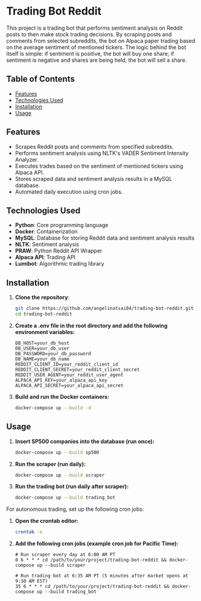 # Trading Bot Reddit

This project is a trading bot that performs sentiment analysis on Reddit posts to then make stock trading decisions. By scraping posts and comments from selected 
subreddits, the bot on Alpaca paper trading based on the average sentiment of mentioned tickers. The logic behind the bot itself is simple: if sentiment is 
positive, the bot will buy one share; if sentiment is negative and shares are being held, the bot will sell a share.

## Table of Contents
- [Features](#features)
- [Technologies Used](#technologies-used)
- [Installation](#installation)
- [Usage](#usage)

## Features
- Scrapes Reddit posts and comments from specified subreddits.
- Performs sentiment analysis using NLTK's VADER Sentiment Intensity Analyzer.
- Executes trades based on the sentiment of mentioned tickers using Alpaca API.
- Stores scraped data and sentiment analysis results in a MySQL database.
- Automated daily execution using cron jobs.

## Technologies Used
- **Python**: Core programming language
- **Docker**: Containerization
- **MySQL**: Database for storing Reddit data and sentiment analysis results
- **NLTK**: Sentiment analysis
- **PRAW**: Python Reddit API Wrapper
- **Alpaca API**: Trading API
- **Lumibot**: Algorithmic trading library

## Installation
1. **Clone the repository**:
   ```bash
   git clone https://github.com/angelinatsai04/trading-bot-reddit.git
   cd trading-bot-reddit
   
2. **Create a .env file in the root directory and add the following environment variables:**
   ```env
   DB_HOST=your_db_host
   DB_USER=your_db_user
   DB_PASSWORD=your_db_password
   DB_NAME=your_db_name
   REDDIT_CLIENT_ID=your_reddit_client_id
   REDDIT_CLIENT_SECRET=your_reddit_client_secret
   REDDIT_USER_AGENT=your_reddit_user_agent
   ALPACA_API_KEY=your_alpaca_api_key
   ALPACA_API_SECRET=your_alpaca_api_secret
3. **Build and run the Docker containers:**
   ```bash
   docker-compose up --build -d

## Usage
1. **Insert SP500 companies into the database (run once):**
   ```bash
   docker-compose up --build sp500
2. **Run the scraper (run daily):**
   ```bash
   docker-compose up --build scraper
3. **Run the trading bot (run daily after scraper):**
   ```bash
   docker-compose up --build trading_bot

For autonomous trading, set up the following cron jobs:
1. **Open the crontab editor:**
   ```bash
   crontab -e
2. **Add the following cron jobs (example cron job for Pacific Time):**
   ```cron
   # Run scraper every day at 6:00 AM PT
   0 6 * * * cd /path/to/your/project/trading-bot-reddit && docker-compose up --build scraper

   # Run trading bot at 6:35 AM PT (5 minutes after market opens at 9:30 AM EST)
   35 6 * * * cd /path/to/your/project/trading-bot-reddit && docker-compose up --build trading_bot
